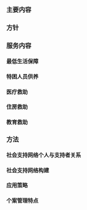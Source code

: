 ### 主要内容
### 方针
### 服务内容
#### 最低生活保障
#### 特困人员供养
#### 医疗救助
#### 住房救助
#### 教育救助

### 方法
#### 社会支持网络个人与支持者关系
#### 社会支持网络构建
#### 应用策略
#### 个案管理特点

